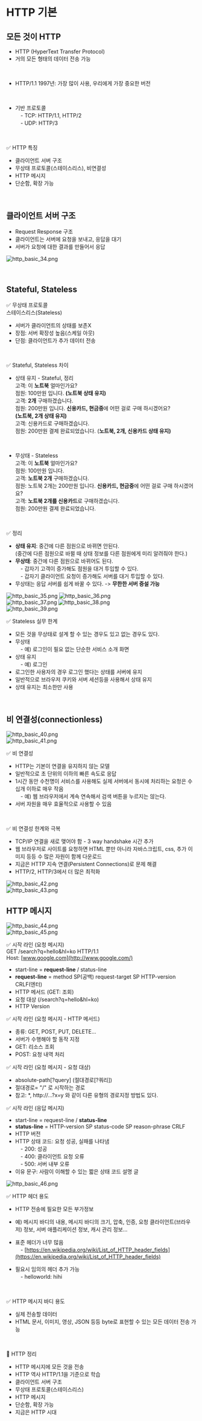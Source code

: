 # HTTP 기본

## 모든 것이 HTTP

- HTTP (HyperText Transfer Protocol)       
- 거의 모든 형태의 데이터 전송 가능       
<br/>

- HTTP/1.1 1997년: 가장 많이 사용, 우리에게 가장 중요한 버전       
<br/>

- 기반 프로토콜       
　- TCP: HTTP/1.1, HTTP/2       
　- UDP: HTTP/3       
<br/>

✅ HTTP 특징       
- 클라이언트 서버 구조       
- 무상태 프로토콜(스테이스리스), 비연결성       
- HTTP 메시지       
- 단순함, 확장 가능       

<br/>

## 클라이언트 서버 구조

- Request Response 구조       
- 클라이언트는 서버에 요청을 보내고, 응답을 대기       
- 서버가 요청에 대한 결과를 만들어서 응답       

![http_basic_34.png](../img/http_basic_34.png)     

<br/>

## Stateful, Stateless

✅ 무상태 프로토콜     
스테이스리스(Stateless)     
- 서버가 클라이언트의 상태를 보존X     
- 장점: 서버 확장성 높음(스케일 아웃)     
- 단점: 클라이언트가 추가 데이터 전송     
<br/>

✅ Stateful, Stateless 차이     
- 상태 유지 - Stateful, 정리     
고객: 이 **노트북** 얼마인가요?     
점원: 100만원 입니다. **(노트북 상태 유지)**     
고객: **2개** 구매하겠습니다.     
점원: 200만원 입니다. **신용카드, 현금중**에 어떤 걸로 구매 하시겠어요?     
**(노트북, 2개 상태 유지)**     
고객: 신용카드로 구매하겠습니다.     
점원: 200만원 결제 완료되었습니다. (**노트북, 2개, 신용카드 상태 유지)**     
<br/>

- 무상태 - Stateless     
고객: 이 **노트북** 얼마인가요?     
점원: 100만원 입니다.     
고객: **노트북 2개** 구매하겠습니다.     
점원: 노트북 2개는 200만원 입니다. **신용카드, 현금중**에 어떤 걸로 구매 하시겠어요?     
고객: **노트북 2개를 신용카드**로 구매하겠습니다.     
점원: 200만원 결제 완료되었습니다.     
<br/>

✅ 정리     
- **상태 유지**: 중간에 다른 점원으로 바뀌면 안된다.     
(중간에 다른 점원으로 바뀔 때 상태 정보를 다른 점원에게 미리 알려줘야 한다.)     
- **무상태**: 중간에 다른 점원으로 바뀌어도 된다.     
　- 갑자기 고객이 증가해도 점원을 대거 투입할 수 있다.     
　- 갑자기 클라이언트 요청이 증가해도 서버를 대거 투입할 수 있다.     
- 무상태는 응답 서버를 쉽게 바꿀 수 있다. -> **무한한 서버 증설 가능**     

![http_basic_35.png](../img/http_basic_35.png)
![http_basic_36.png](../img/http_basic_36.png)     
![http_basic_37.png](../img/http_basic_37.png)
![http_basic_38.png](../img/http_basic_38.png)     
![http_basic_39.png](../img/http_basic_39.png)     


✅ Stateless 실무 한계     
- 모든 것을 무상태로 설계 할 수 있는 경우도 있고 없는 경우도 있다.     
- 무상태     
　- 예) 로그인이 필요 없는 단순한 서비스 소개 화면     
- 상태 유지     
　- 예) 로그인     
- 로그인한 사용자의 경우 로그인 했다는 상태를 서버에 유지     
- 일반적으로 브라우저 쿠키와 서버 세션등을 사용해서 상태 유지     
- 상태 유지는 최소한만 사용     

<br/>

## 비 연결성(connectionless)

![http_basic_40.png](../img/http_basic_40.png)     
![http_basic_41.png](../img/http_basic_41.png)     

✅ 비 연결성     
- HTTP는 기본이 연결을 유지하지 않는 모델     
- 일반적으로 초 단위의 이하의 빠른 속도로 응답     
- 1시간 동안 수천명이 서비스를 사용해도 실제 서버에서 동시에 처리하는 요청은 수십개 이하로 매우 작음     
　- 예) 웹 브라우저에서 계속 연속해서 검색 버튼을 누르지는 않는다.     
- 서버 자원을 매우 효율적으로 사용할 수 있음     
<br/>

✅ 비 연결성 한계와 극복     
- TCP/IP 연결을 새로 맺어야 함 - 3 way handshake 시간 추가     
- 웹 브라우저로 사이트를 요청하면 HTML 뿐만 아니라 자바스크립트, css, 추가 이미지 등등 수 많은 자원이 함께 다운로드     
- 지금은 HTTP 지속 연결(Persistent Connections)로 문제 해결     
- HTTP/2, HTTP/3에서 더 많은 최적화     

![http_basic_42.png](../img/http_basic_42.png)     
![http_basic_43.png](../img/http_basic_43.png)     

## HTTP 메시지

![http_basic_44.png](../img/http_basic_44.png)     
![http_basic_45.png](../img/http_basic_45.png)     

✅ 시작 라인 (요청 메시지)     
GET /search?q=hello&hl=ko HTTP/1.1     
Host: [www.google.com](http://www.google.com/)     
- start-line = **request-line** / status-line     
- **request-line** = method SP(공백) request-target SP HTTP-version CRLF(엔터)     
- HTTP 메서드 (GET: 조회)     
- 요청 대상 (/search?q=hello&hl=ko)     
- HTTP Version     

✅ 시작 라인 (요청 메시지 - HTTP 메서드)     
- 종류: GET, POST, PUT, DELETE...     
- 서버가 수행해야 할 동작 지정     
- GET: 리소스 조회     
- POST: 요청 내역 처리     

✅ 시작 라인 (요청 메시지 - 요청 대상)     
- absolute-path[?query] (절대경로[?쿼리])     
- 절대경로= "/" 로 시작하는 경로     
- 참고: *, http://...?x=y 와 같이 다른 유형의 경로지정 방법도 있다.     

✅ 시작 라인 (응답 메시지)     

- start-line = request-line / **status-line**     
- **status-line** = HTTP-version SP status-code SP reason-phrase CRLF     
- HTTP 버전     
- HTTP 상태 코드: 요청 성공, 실패를 나타냄     
　- 200: 성공     
　- 400: 클라이언트 요청 오류     
　- 500: 서버 내부 오류     
- 이유 문구: 사람이 이해할 수 있는 짧은 상태 코드 설명 글     

![http_basic_46.png](../img/http_basic_46.png)     

✅ HTTP 헤더 용도     
- HTTP 전송에 필요한 모든 부가정보     
- 예) 메시지 바디의 내용, 메시지 바디의 크기, 압축, 인증, 요청 클라이언트(브라우저) 정보, 서버 애플리케이션 정보, 캐시 관리 정보...     
- 표준 헤더가 너무 많음     
　- [https://en.wikipedia.org/wiki/List_of_HTTP_header_fields](https://en.wikipedia.org/wiki/List_of_HTTP_header_fields)     

- 필요시 임의의 헤더 추가 가능     
　- helloworld: hihi     
<br/>

✅ HTTP 메시지 바디 용도     
- 실제 전송할 데이터     
- HTML 문서, 이미지, 영상, JSON 등등 byte로 표현할 수 있는 모든 데이터 전송 가능     
<br/>

🎯 HTTP 정리     
- HTTP 메시지에 모든 것을 전송     
- HTTP 역사 HTTP/1.1을 기준으로 학습     
- 클라이언트 서버 구조     
- 무상태 프로토콜(스테이스리스)     
- HTTP 메시지     
- 단순함, 확장 가능     
- 지금은 HTTP 시대     